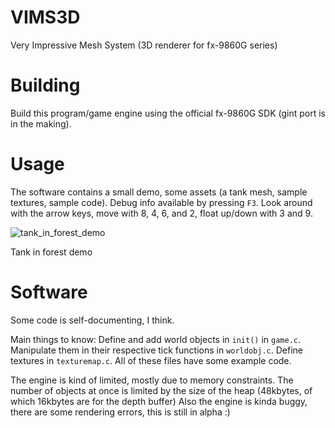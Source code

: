 # VIMS3D
Very Impressive Mesh System (3D renderer for fx-9860G series)

# Building
Build this program/game engine using the official fx-9860G SDK (gint port is in the making).

# Usage
The software contains a small demo, some assets (a tank mesh, sample textures, sample code).
Debug info available by pressing `F3`.
Look around with the arrow keys, move with 8, 4, 6, and 2, float up/down with 3 and 9.

![tank_in_forest_demo](https://github.com/user-attachments/assets/35169bff-45cb-464e-b886-e05219bbd029)

Tank in forest demo

# Software
Some code is self-documenting, I think.

Main things to know:
Define and add world objects in `init()` in `game.c`.
Manipulate them in their respective tick functions in `worldobj.c`.
Define textures in `texturemap.c`.
All of these files have some example code.

The engine is kind of limited, mostly due to memory constraints.
The number of objects at once is limited by the size of the heap (48kbytes, of which 16kbytes are for the depth buffer)
Also the engine is kinda buggy, there are some rendering errors, this is still in alpha :)
